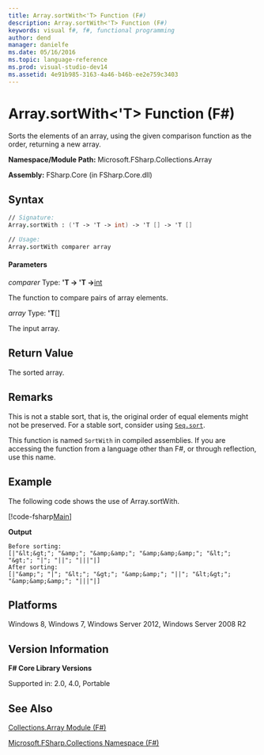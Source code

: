 ```yaml
---
title: Array.sortWith<'T> Function (F#)
description: Array.sortWith<'T> Function (F#)
keywords: visual f#, f#, functional programming
author: dend
manager: danielfe
ms.date: 05/16/2016
ms.topic: language-reference
ms.prod: visual-studio-dev14
ms.assetid: 4e91b985-3163-4a46-b46b-ee2e759c3403 
---
```


# Array.sortWith<'T> Function (F#)

Sorts the elements of an array, using the given comparison function as the order, returning a new array.

**Namespace/Module Path:** Microsoft.FSharp.Collections.Array

**Assembly:** FSharp.Core (in FSharp.Core.dll)


## Syntax

```fsharp
// Signature:
Array.sortWith : ('T -> 'T -> int) -> 'T [] -> 'T []

// Usage:
Array.sortWith comparer array
```

#### Parameters
*comparer*
Type: **'T -&gt; 'T -&gt;**[int](https://msdn.microsoft.com/library/025d5455-3622-4ea5-9573-3ecbd4ee1375)


The function to compare pairs of array elements.


*array*
Type: **'T**[[]](https://msdn.microsoft.com/library/def20292-9aae-4596-9275-b94e594f8493)


The input array.

## Return Value

The sorted array.

## Remarks
This is not a stable sort, that is, the original order of equal elements might not be preserved. For a stable sort, consider using [`Seq.sort`](https://msdn.microsoft.com/library/327ea595-e77c-4529-b61e-8c6cbf5ec92e).

This function is named `SortWith` in compiled assemblies. If you are accessing the function from a language other than F#, or through reflection, use this name.

## Example

The following code shows the use of Array.sortWith.

[!code-fsharp[Main](snippets/fsarrays/snippet65.fs)]

**Output**

```
Before sorting:
[|"&lt;&gt;"; "&amp;"; "&amp;&amp;"; "&amp;&amp;&amp;"; "&lt;"; "&gt;"; "|"; "||"; "|||"|]
After sorting:
[|"&amp;"; "|"; "&lt;"; "&gt;"; "&amp;&amp;"; "||"; "&lt;&gt;"; "&amp;&amp;&amp;"; "|||"|]
```

## Platforms
Windows 8, Windows 7, Windows Server 2012, Windows Server 2008 R2


## Version Information
**F# Core Library Versions**

Supported in: 2.0, 4.0, Portable


## See Also
[Collections.Array Module &#40;F&#35;&#41;](Collections.Array-Module-%5BFSharp%5D.md)

[Microsoft.FSharp.Collections Namespace &#40;F&#35;&#41;](Microsoft.FSharp.Collections-Namespace-%5BFSharp%5D.md)